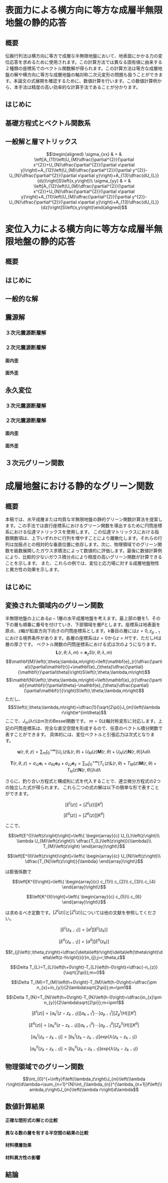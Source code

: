 表面力による横方向に等方な成層半無限地盤の静的応答
==================================================

概要
----

伝搬行列法は横方向に等方で成層な半無限地盤において、地表面にかかる力の変位応答を求めるために使用されます。この計算方法では異なる固有値に由来する２種類の座標系でのベクトル関数解が得られます。この計算方法は等方な成層地盤の解や横方向に等方な成層地盤の軸対称二次元変形の問題も扱うことができます。本論文の式展開を確認するために、数値計算を行います。この数値計算例から、本手法は精度の高い効率的な計算手法であることが分かります。

はじめに
--------

基礎方程式とベクトル関数系
--------------------------

一般解と層マトリックス
----------------------

$$\begin{aligned}
\sigma_{xx} & = & \left[A_{11}\left(U_{M}\dfrac{\partial^{2}}{\partial x^{2}}+U_{N}\dfrac{\partial^{2}}{\partial x\partial y}\right)+A_{12}\left(U_{M}\dfrac{\partial^{2}}{\partial y^{2}}-U_{N}\dfrac{\partial^{2}}{\partial x\partial y}\right)+A_{13}\dfrac{dU_{L}}{dz}\right]S\left(x,y\right)\\
\sigma_{yy} & = & \left[A_{12}\left(U_{M}\dfrac{\partial^{2}}{\partial x^{2}}+U_{N}\dfrac{\partial^{2}}{\partial x\partial y}\right)+A_{11}\left(U_{M}\dfrac{\partial^{2}}{\partial y^{2}}-U_{N}\dfrac{\partial^{2}}{\partial x\partial y}\right)+A_{13}\dfrac{dU_{L}}{dz}\right]S\left(x,y\right)\end{aligned}$$

変位入力による横方向に等方な成層半無限地盤の静的応答
====================================================

概要
----

はじめに
--------

一般的な解
----------

震源解
------

### ３次元震源断層解

### ２次元震源断層解

#### 面内歪

#### 面外歪

永久変位
--------

### ３次元震源断層解

### ２次元震源断層解

#### 面内歪

#### 面外歪

３次元グリーン関数
------------------

成層地盤における静的なグリーン関数
==================================

概要
----

本稿では、水平成層または均質な半無限地盤の静的グリーン関数計算法を提案します。この手法では直行座標系におけるグリーン関数を導出するために円筒座標系における伝達マトリックスを使用します。
この伝達マトリックスにおける指数関数項は、上下いずれかに行列を増やすことにより離散化します。それらの行列は加振点との相対的な垂直位置に依存します。次に、物理領域でのグリーン関数を級数展開したガウス求積法によって数値的に評価します。最後に数値計算例により、比較的少ないガウス積分点により精度の高いグリーン関数が計算できることを示します。
また、これらの例では、変位と応力場に対する成層地盤物性と異方性の効果を示します。

はじめに
--------

変換された領域内のグリーン関数
------------------------------

半無限地盤の上にある$p-1$層の水平成層地盤を考えます。最上部の層を$1$、その下の層も順番に番号を付けていき、下部領域を層$P$とします。座標系は地表面を原点、z軸が鉛直方向下向きの円筒座標系とします。$k$番目の層には$z=0,z_{p-1}$における境界条件があります。各層の座標系は$z=0$から$z=H$です、ただし$H$は層の厚さです。
ベクトル関数の円筒座標系における式は次のようになります。
$$\mathbf{L}\left(r,\theta;\lambda,m\right)=\mathbf{e}_{z}S\left(r,\theta;\lambda,m\right)$$
$$\mathbf{M}\left(r,\theta;\lambda,m\right)=\left(\mathbf{e}_{r}\dfrac{\partial}{\partial\mathbf{r}}+\mathbf{e}_{\theta}\dfrac{\partial}{\mathbf{r}\partial\theta}\right)S\left(r,\theta;\lambda,m\right)$$
$$\mathbf{N}\left(r,\theta;\lambda,m\right)=\left(\mathbf{e}_{r}\dfrac{\partial}{\mathbf{r}\partial\theta}-\mathbf{e}_{\theta}\dfrac{\partial}{\partial\mathbf{r}}\right)S\left(r,\theta;\lambda,m\right)$$
ただし、
$$S\left(r,\theta;\lambda,m\right)=\dfrac{1}{\sqrt{2\pi}}J_{m}\left(\lambda r\right)e^{im\theta}$$
ここで、$J_{m}(\lambda r)$は$m$次のBessel関数です。
$m=0$は軸対称変形に対応します。上記の円筒座標系は、完全な直交空間を形成するので、任意のベクトル積分関数で表すことができます。
具体的には、変位ベクトルと引張応力は次式となります。

$$\mathbf{u}\left(r,\theta,z\right)=\sum_{m}\int_{0}^{+\infty}\left[U_{L}\left(z\right)\mathbf{L}\left(r,\theta\right)+U_{M}\left(z\right)\mathbf{M}\left(r,\theta\right)+U_{N}\left(z\right)\mathbf{N}\left(r,\theta\right)\right]\lambda d\lambda$$

$$\mathbf{T}\left(r,\theta,z\right)=\sigma_{rz}\mathbf{e}_{r}+\sigma_{\theta z}\mathbf{e}_{\theta}+\sigma_{zz}\mathbf{e}_{z}=\sum_{m}\int_{0}^{+\infty}\left[T_{L}\left(z\right)\mathbf{L}\left(r,\theta\right)+T_{M}\left(z\right)\mathbf{M}\left(r,\theta\right)+T_{N}\left(z\right)\mathbf{N}\left(r,\theta\right)\right]\lambda d\lambda$$

さらに、釣り合い方程式と構成則に式を代入することで、連立微分方程式の2つの独立した式が得られます。
これら二つの式の解は以下の簡単な形で表すことができます。

$$\left[E^{I}\left(z\right)\right]=\left[Z^{I}\left(z\right)\right]\left[K^{I}\right]$$

$$\left[E^{II}\left(z\right)\right]=\left[Z^{II}\left(z\right)\right]\left[K^{II}\right]$$

ここで、

$$\left[E^{I}\left(z\right)\right]=\left\{ \begin{array}{c}
U_{L}\left(z\right)\\
\lambda U_{M}\left(z\right)\\
\dfrac{T_{L}\left(z\right)}{\lambda}\\
T_{M}\left(z\right)
\end{array}\right\}$$

$$\left[E^{II}\left(z\right)\right]=\left\{ \begin{array}{c}
U_{N}\left(z\right)\\
\dfrac{T_{N}\left(z\right)}{\lambda}
\end{array}\right\}$$

は膨張係数で

$$\left[K^{I}\right]=\left\{ \begin{array}{c}
c_{1}\\
c_{2}\\
c_{3}\\
c_{4}
\end{array}\right\}$$

$$\left[K^{II}\right]=\left\{ \begin{array}{c}
c_{5}\\
c_{6}
\end{array}\right\}$$

は求めるべき定数です。$\left[Z^{I}\left(z\right)\right]$と$\left[Z^{I}\left(z\right)\right]$については他の文献を参照してください。

$$\left[E^{I}\left(z_{k-1}\right)\right]=\left[a^{I}\right]\left[E^{I}\left(z_{k}\right)\right]$$

$$\left[E^{II}\left(z_{k-1}\right)\right]=\left[a^{II}\right]\left[E^{II}\left(z_{k}\right)\right]$$

$$f_{j}\left(r,\theta,z\right)=\dfrac{\delta\left(r\right)\delta\left(\theta\right)\delta\left(z-h\right)}{r}n_{j};j=r,\theta,z$$

$$\Delta T_{L}=T_{L}\left(h+0\right)-T_{L}\left(h-0\right)=\dfrac{-n_{z}}{\sqrt{2\pi}};m=0$$

$$\Delta T_{M}=T_{M}\left(h+0\right)-T_{M}\left(h-0\right)=\dfrac{\pm n_{x}+in_{y}}{2\lambda\sqrt{2\pi}};m=\pm1$$

$$\Delta T_{N}=T_{N}\left(h+0\right)-T_{N}\left(h-0\right)=\dfrac{in_{x}\pm n_{y}}{2\lambda\sqrt{2\pi}};m=\pm1$$

$$\left[E^{I}\left(z\right)\right]=\left[a_{k}^{I}\left(z-z_{k-1}\right)\right]\left[a_{k+1}^{I}\right]\cdots\left[a_{p-1}^{I}\right]\left[Z_{p}^{I}\left(H\right)\right]\left[K^{I}\right]$$

$$\left[E^{II}\left(z\right)\right]=\left[a_{k}^{II}\left(z-z_{k-1}\right)\right]\left[a_{k+1}^{II}\right]\cdots\left[a_{p-1}^{II}\right]\left[Z_{p}^{II}\left(H\right)\right]\left[K^{II}\right]$$

$$\left[a_{k}^{I}\left(z_{k}-z_{k-1}\right)\right]=\left[b_{k}^{I}\left(z_{k}-z_{k-1}\right)\right]exp\left\{ \lambda\left(z_{k}-z_{k-1}\right)\right\}$$

$$\left[a_{k}^{II}\left(z_{k}-z_{k-1}\right)\right]=\left[b_{k}^{II}\left(z_{k}-z_{k-1}\right)\right]exp\left\{ \lambda\left(z_{k}-z_{k-1}\right)\right\}$$

物理領域でのグリーン関数
------------------------

$$\int_{0}^{+\infty}f\left(\lambda,z\right)J_{m}\left(\lambda r\right)d\lambda=\sum_{n=1}^{N}\int_{\lambda_{n}}^{\lambda_{n+1}}f\left(\lambda,z\right)J_{m}\left(\lambda r\right)d\lambda$$

数値計算結果
------------

#### 正確な閉形式の解との比較

#### 異なる数の層を有する半空間の結果の比較

#### 材料積層効果

#### 材料異方性の影響

結論
----
